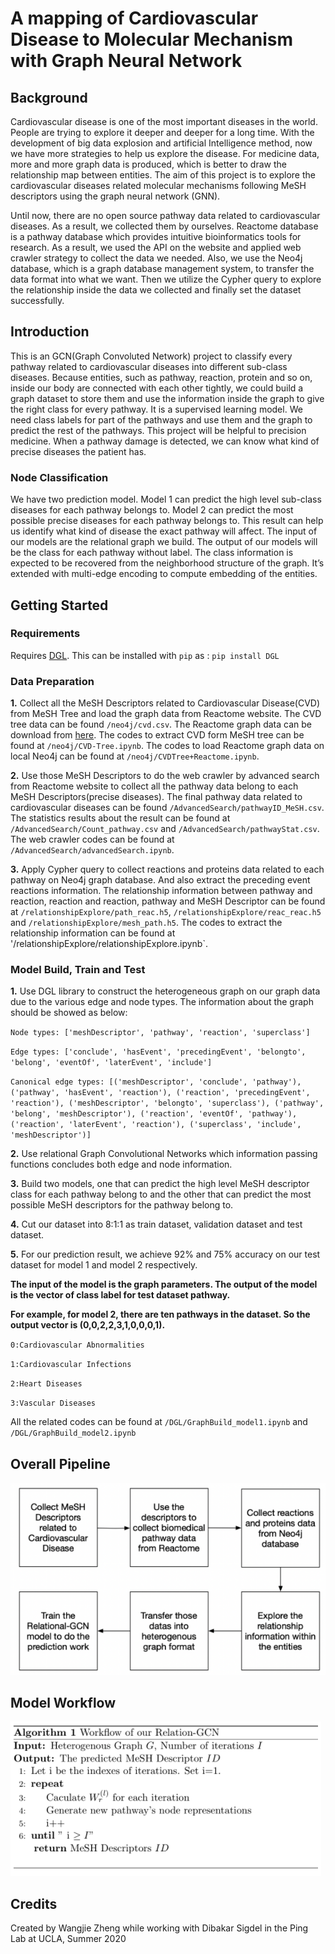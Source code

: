 # A mapping of  Cardiovascular Disease to Molecular Mechanism with Graph Neural Network 

## Background
Cardiovascular disease is one of the most important diseases in the world. People are trying to explore it deeper and deeper for a long time. With the development of big data explosion and artificial Intelligence method, now we have more strategies to help us explore the disease. For medicine data, more and more graph data is produced, which is better to draw the relationship map between entities. The aim of this project is to explore the cardiovascular diseases related molecular mechanisms following MeSH descriptors using the graph neural network (GNN). 

Until now, there are no open source pathway data related to cardiovascular diseases. As a result, we collected them by ourselves. Reactome database is a pathway database which provides intuitive bioinformatics tools for research. As a result, we used the API on the website and applied web crawler strategy to collect the data we needed. Also, we use the Neo4j database, which is a graph database management system, to transfer the data format into what we want. Then we utilize the Cypher query to explore the relationship inside the data we collected and finally set the dataset successfully.

## Introduction
This is an GCN(Graph Convoluted Network) project to classify every pathway related to cardiovascular diseases into different sub-class diseases. Because entities, such as pathway, reaction, protein and so on, inside our body are connected with each other tightly, we could build a graph dataset to store them and use the information inside the graph to give the right class for every pathway. It is a supervised learning model. We need class labels for part of the pathways and use them and the graph to predict the rest of the pathways. This project will be helpful to precision medicine. When a pathway damage is detected, we can know what kind of precise diseases the patient has. 

### Node Classification
We have two prediction model. Model 1 can predict the high level sub-class diseases for each pathway belongs to. Model 2 can predict the most possible precise diseases for each pathway belongs to. This result can help us identify what kind of disease the exact pathway will affect. The input of our models are the relational graph we build. The output of our models will be the class for each pathway without label. The class information is expected to be recovered from the neighborhood structure of the graph. It’s extended with multi-edge encoding to compute embedding of the entities.

## Getting Started 

### Requirements
Requires [DGL](https://www.dgl.ai/pages/start.html). This can be installed with `pip` as : `pip install DGL`

### Data Preparation
**1.** Collect all the MeSH Descriptors related to Cardiovascular Disease(CVD) from MeSH Tree and load the graph data from Reactome website. The CVD tree data can be found `/neo4j/cvd.csv`. The Reactome graph data can be download from [here](https://reactome.org/dev/graph-database). The codes to extract CVD form MeSH tree can be found at `/neo4j/CVD-Tree.ipynb`. The codes to load Reactome graph data on local Neo4j can be found at `/neo4j/CVDTree+Reactome.ipynb`.

**2.** Use those MeSH Descriptors to do the web crawler by advanced search from Reactome website to collect all the pathway data belong to each MeSH Descriptors(precise diseases). The final pathway data related to cardiovascular diseases can be found `/AdvancedSearch/pathwayID_MeSH.csv`. The statistics results about the result can be found at `/AdvancedSearch/Count_pathway.csv` and `/AdvancedSearch/pathwayStat.csv`. The web crawler codes can be found at `/AdvancedSearch/advancedSearch.ipynb`.  

**3.** Apply Cypher query to collect reactions and proteins data related to each pathway on Neo4j graph database. And also extract the preceding event reactions information. The relationship information between pathway and reaction, reaction and reaction, pathway and MeSH Descriptor can be found at `/relationshipExplore/path_reac.h5`, `/relationshipExplore/reac_reac.h5` and `/relationshipExplore/mesh_path.h5`. The codes to extract the relationship information can be found at '/relationshipExplore/relationshipExplore.ipynb`.

### Model Build, Train and Test

**1.** Use DGL library to construct the heterogeneous graph on our graph data due to the various edge and node types. The information about the graph should be showed as below:

`Node types: ['meshDescriptor', 'pathway', 'reaction', 'superclass']`

`Edge types: ['conclude', 'hasEvent', 'precedingEvent', 'belongto', 'belong', 'eventOf', 'laterEvent', 'include']`

`Canonical edge types: [('meshDescriptor', 'conclude', 'pathway'), ('pathway', 'hasEvent', 'reaction'), ('reaction', 'precedingEvent', 'reaction'), ('meshDescriptor', 'belongto', 'superclass'), ('pathway', 'belong', 'meshDescriptor'), ('reaction', 'eventOf', 'pathway'), ('reaction', 'laterEvent', 'reaction'), ('superclass', 'include', 'meshDescriptor')]`

**2.** Use relational Graph Convolutional Networks which information passing functions concludes both edge and node information.

**3.** Build two models, one that can predict the high level MeSH descriptor class for each pathway belong to and the other that can predict the most possible MeSH descriptors for the pathway belong to.

**4.** Cut our dataset into 8:1:1 as train dataset, validation dataset and test dataset. 

**5.** For our prediction result, we achieve 92% and 75% accuracy on our test dataset for model 1 and model 2 respectively.

**The input of the model is the graph parameters. The output of the model is the vector of class label for test dataset pathway.**

**For example, for model 2, there are ten pathways in the dataset. So the output vector is (0,0,2,2,3,1,0,0,0,1).**

`0:Cardiovascular Abnormalities`

`1:Cardiovascular Infections`

`2:Heart Diseases`

`3:Vascular Diseases`

All the related codes can be found at `/DGL/GraphBuild_model1.ipynb` and `/DGL/GraphBuild_model2.ipynb`

## Overall Pipeline
![image](images/pipeline.png)

## Model Workflow
![image](images/workflow.png)

## Credits
Created by Wangjie Zheng while working with Dibakar Sigdel in the Ping Lab at UCLA, Summer 2020
